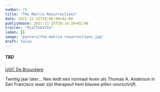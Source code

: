 ```yaml
---
number: 73
title: "The Matrix Resurrections"
date: 2021-12-25T19:00:00+02:00
publishdate: 2021-11-25T20:14:26+02:00
trailer: "9ix7TUGVYIo"
leden: [] 
image: "posters/the-matrix-resurrections.jpg"
draft: false
---
```


##### TBD

[UGC De Brouckère](https://www.ugc.be/film.html?id=7927)

Twintig jaar later... Neo leidt een normaal leven als Thomas A. Anderson in San Francisco
waar zijn therapeut hem blauwe pillen voorschrijft.
<!--more-->
